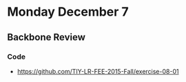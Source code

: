 # Monday December 7

## Backbone Review

### Code

* https://github.com/TIY-LR-FEE-2015-Fall/exercise-08-01
